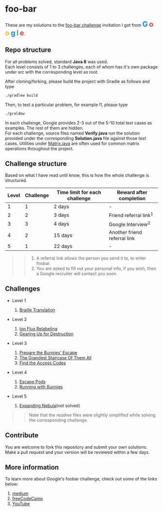 # foo-bar

These are my solutions to the [foo-bar challenge](#more-information) invitation
I got from
<span style="color: #0091ea; font-weight:bold; font-size: x-large">G</span>
<span style="color: #f44336; font-weight:bold; font-size: x-large">o</span>
<span style="color: #ffc107; font-weight:bold; font-size: x-large">o</span>
<span style="color: #0091ea; font-weight:bold; font-size: x-large">g</span>
<span style="color: #4caf50; font-weight:bold; font-size: x-large">l</span>
<span style="color: #f44336; font-weight:bold; font-size: x-large">e</span>.

## Repo structure

For all problems solved, standard **Java 8** was used.  
Each level consists of 1 to 3 challenges, each of whom
has it's own package under src with the corresponding level as root.

After cloning/forking, please build the project with Gradle as follows
and type

```bash
./gradlew build
```

Then, to test a particular problem, for example l1, please type

<!-- TODO -->
```bash
./graldew 
``` 

In each challenge, Google provides 2-3 out of the 5-10 total
test cases as examples. The rest of them are hidden.  
For each challenge, source files named **Verify.java**
run the solution provided under the corresponding
**Solution.java** file against those test cases.
Utilities under [Matrix.java](./src/main/java/foo/bar/utils/Matrix.java) are often used
for common matrix operations throughout the project.

## Challenge structure

Based on what I have read until know, this is how the whole challenge
is structured.

| Level | Challenge | Time limit **for each challenge** | Reward after completion             |
|-------|-----------|-----------------------------------|-------------------------------------|
| 1     | 1         | 2 days                            | -                                   |
| 2     | 2         | 3 days                            | Friend referral link<sup>1</sup>    |
| 3     | 3         | 4 days                            | Google Interview<sup>2</sup>        |
| 4     | 2         | 15 days                           | Another friend referral link        |
| 5     | 1         | 22 days                           | -                                   |

>> 1. A referral link allows the person you send it to, to enter foobar.
>> 2. You are asked to fill out your personal info, if you wish, then
 a Google recruiter will contact you soon.

## Challenges

* Level 1

  1. [Braille Translation](./src/main/java/foo/bar/l1/readme.txt)

* Level 2
  1. [Ion Flux Relabeling](./src/main/java/foo/bar/l2/c1/readme.txt)
  2. [Gearing Up for Destruction](./src/main/java/foo/bar/l2/c2/readme.txt)

* Level 3

  1. [Prepare the Bunnies' Escape](./src/main/java/foo/bar/l3/c1/readme.txt)
  2. [The Grandest Staircase Of Them All](./src/main/java/foo/bar/l3/c2/readme.txt)
  3. [Find the Access Codes](./src/main/java/foo/bar/l3/c3/readme.txt)

* Level 4

  1. [Escape Pods](./src/main/java/foo/bar/l4/c1/readme.txt)
  2. [Running with Bunnies](./src/main/java/foo/bar/l4/c2/readme.txt)

* Level 5

  1. [Expanding Nebula](./src/main/java/foo/bar/l5/readme.txt)(not solved)

>> Note that the *readme* files were slightly simplified
while solving the corresponding challenge.

## Contribute

You are welcome to fork this repository and submit your own solutions.
Make a pull request and your version will be reviewed within a few days.

## More information

To learn more about Google's foobar challenge,
check out some of the links below:

1. [medium](https://medium.com/chingu/my-experience-with-the-google-foobar-challenge-and-tips-on-what-to-do-if-you-get-it-9848d31d3d20)
2. [freeCodeCamp](https://www.freecodecamp.org/news/the-foobar-challenge-googles-hidden-test-for-developers-ed8027c1184/)
3. [YouTube](https://www.youtube.com/watch?v=FHQAj9iYPg0)

